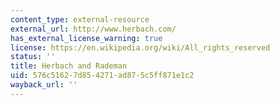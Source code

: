 ```yaml
---
content_type: external-resource
external_url: http://www.herbach.com/
has_external_license_warning: true
license: https://en.wikipedia.org/wiki/All_rights_reserved
status: ''
title: Herbach and Rademan
uid: 576c5162-7d85-4271-ad87-5c5ff871e1c2
wayback_url: ''
---
```


